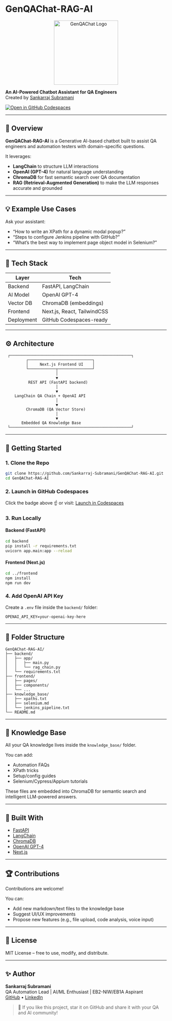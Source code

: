 # GenQAChat-RAG-AI

<p align="center">
  <img src="https://i.postimg.cc/qqp9RSF2/Screenshot-2025-04-25-at-1-28-45-PM.png)](https://postimg.cc/7GQBtswL" alt="GenQAChat Logo" width="200"/>
</p>

**An AI-Powered Chatbot Assistant for QA Engineers**  
Created by [Sankarraj Subramani](https://github.com/Sankarraj-Subramani)

[![Open in GitHub Codespaces](https://github.com/codespaces/badge.svg)](https://github.com/codespaces/new?template_repository=Sankarraj-Subramani/GenQAChat-RAG-AI)

---

## 🧠 Overview

**GenQAChat-RAG-AI** is a Generative AI-based chatbot built to assist QA engineers and automation testers with domain-specific questions.

It leverages:
- **LangChain** to structure LLM interactions  
- **OpenAI (GPT-4)** for natural language understanding  
- **ChromaDB** for fast semantic search over QA documentation  
- **RAG (Retrieval-Augmented Generation)** to make the LLM responses accurate and grounded

---

## 💡 Example Use Cases

Ask your assistant:
- “How to write an XPath for a dynamic modal popup?”  
- “Steps to configure Jenkins pipeline with GitHub?”  
- “What’s the best way to implement page object model in Selenium?”

---

## 🔧 Tech Stack

| Layer         | Tech                     |
|---------------|--------------------------|
| Backend       | FastAPI, LangChain       |
| AI Model      | OpenAI GPT-4             |
| Vector DB     | ChromaDB (embeddings)    |
| Frontend      | Next.js, React, TailwindCSS |
| Deployment    | GitHub Codespaces-ready  |

---

## ⚙️ Architecture

```
 ┌─────────────────────────────────────────────────────┐
         ┌────────────────────────────┐
         │     Next.js Frontend UI    │
         └────────────┬───────────────┘
                      │
                      ▼
          REST API (FastAPI backend)
                      │
                      ▼
    LangChain QA Chain + OpenAI API
                      │
                      ▼
         ChromaDB (QA Vector Store)
                      │
                      ▼
       Embedded QA Knowledge Base
 └─────────────────────────────────────────────────────┘

```

---

## 🚀 Getting Started

### 1. Clone the Repo

```bash
git clone https://github.com/Sankarraj-Subramani/GenQAChat-RAG-AI.git
cd GenQAChat-RAG-AI
```

### 2. Launch in GitHub Codespaces

Click the badge above ☝️ or visit:
[Launch in Codespaces](https://github.com/codespaces/new?template_repository=Sankarraj-Subramani/GenQAChat-RAG-AI)

### 3. Run Locally

#### Backend (FastAPI)
```bash
cd backend
pip install -r requirements.txt
uvicorn app.main:app --reload
```

#### Frontend (Next.js)
```bash
cd ../frontend
npm install
npm run dev
```

### 4. Add OpenAI API Key

Create a `.env` file inside the `backend/` folder:

```env
OPENAI_API_KEY=your-openai-key-here
```

---

## 🧹 Folder Structure

```
GenQAChat-RAG-AI/
├── backend/
│   ├── app/
│   │   ├── main.py
│   │   └── rag_chain.py
│   └── requirements.txt
├── frontend/
│   ├── pages/
│   ├── components/
│   └── ...
├── knowledge_base/
│   ├── xpaths.txt
│   ├── selenium.md
│   └── jenkins_pipeline.txt
└── README.md
```

---

## 🧠 Knowledge Base

All your QA knowledge lives inside the `knowledge_base/` folder.

You can add:
- Automation FAQs  
- XPath tricks  
- Setup/config guides  
- Selenium/Cypress/Appium tutorials

These files are embedded into ChromaDB for semantic search and intelligent LLM-powered answers.

---

## 🔪 Built With

- [FastAPI](https://fastapi.tiangolo.com/)
- [LangChain](https://www.langchain.com/)
- [ChromaDB](https://www.trychroma.com/)
- [OpenAI GPT-4](https://platform.openai.com/)
- [Next.js](https://nextjs.org/)

---

## 🏆 Contributions

Contributions are welcome!

You can:
- Add new markdown/text files to the knowledge base  
- Suggest UI/UX improvements  
- Propose new features (e.g., file upload, code analysis, voice input)

---

## 📄 License

MIT License – free to use, modify, and distribute.

---

## ✨ Author

**Sankarraj Subramani**  
QA Automation Lead | AI/ML Enthusiast | EB2-NIW/EB1A Aspirant  
[GitHub](https://github.com/Sankarraj-Subramani) • [LinkedIn](https://www.linkedin.com/in/sankarraj-subramani-34254757)

> 🌛 If you like this project, star it on GitHub and share it with your QA and AI community!

